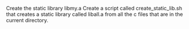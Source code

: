 Create the static library libmy.a
Create a script called create_static_lib.sh that creates
a static library called liball.a from all the 
c files that are in the current directory.
